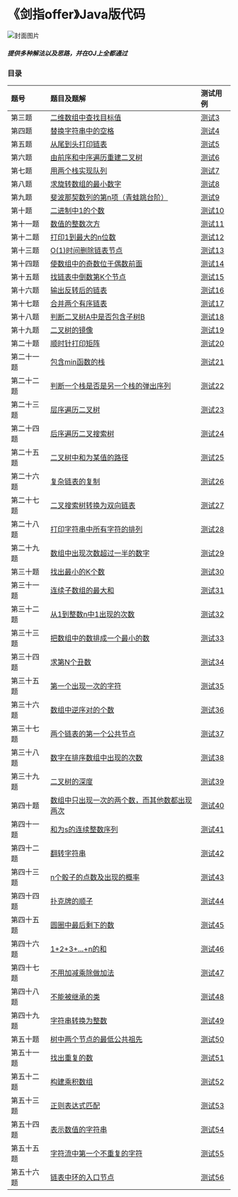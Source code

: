 # 《剑指offer》Java版代码
![封面图片](https://i.imgur.com/dlkbdmK.png)

##### 提供多种解法以及思路，并在OJ上全都通过


### 目录

|题号|题目及题解|测试用例|
|:-----|:----|:----|
|第三题|[二维数组中查找目标值](https://github.com/GaoLeiQin/SwordOffer/blob/master/src/main/java/com/so/FindNumber3.java)|[测试3](https://github.com/GaoLeiQin/SwordOffer/blob/master/src/test/java/com/so/Test3.java)|
|第四题|[替换字符串中的空格](https://github.com/GaoLeiQin/SwordOffer/blob/master/src/main/java/com/so/ReplaceBlank4.java)|[测试4](https://github.com/GaoLeiQin/SwordOffer/blob/master/src/test/java/com/so/Test4.java)|
|第五题|[从尾到头打印链表](https://github.com/GaoLeiQin/SwordOffer/blob/master/src/main/java/com/so/PrintListReversing5.java)|[测试5](https://github.com/GaoLeiQin/SwordOffer/blob/master/src/test/java/com/so/Test5.java)|
|第六题|[由前序和中序遍历重建二叉树](https://github.com/GaoLeiQin/SwordOffer/blob/master/src/main/java/com/so/BinaryTreeSearch6.java)|[测试6](https://github.com/GaoLeiQin/SwordOffer/blob/master/src/test/java/com/so/Test6.java)|
|第七题|[用两个栈实现队列](https://github.com/GaoLeiQin/SwordOffer/blob/master/src/main/java/com/so/DoubleSQueue7.java)|[测试7](https://github.com/GaoLeiQin/SwordOffer/blob/master/src/test/java/com/so/Test7.java)|
|第八题|[求旋转数组的最小数字](https://github.com/GaoLeiQin/SwordOffer/blob/master/src/main/java/com/so/MinNumber8.java)|[测试8](https://github.com/GaoLeiQin/SwordOffer/blob/master/src/test/java/com/so/Test8.java)|
|第九题|[斐波那契数列的第n项（青蛙跳台阶）](https://github.com/GaoLeiQin/SwordOffer/blob/master/src/main/java/com/so/Fibonacci9.java)|[测试9](https://github.com/GaoLeiQin/SwordOffer/blob/master/src/test/java/com/so/Test9.java)|
|第十题|[二进制中1的个数](https://github.com/GaoLeiQin/SwordOffer/blob/master/src/main/java/com/so/NumberOfBin10.java)|[测试10](https://github.com/GaoLeiQin/SwordOffer/blob/master/src/test/java/com/so/Test10.java)|
|第十一题|[数值的整数次方](https://github.com/GaoLeiQin/SwordOffer/blob/master/src/main/java/com/so/Power11.java)|[测试11](https://github.com/GaoLeiQin/SwordOffer/blob/master/src/test/java/com/so/Test11.java)|
|第十二题|[打印1到最大的n位数](https://github.com/GaoLeiQin/SwordOffer/blob/master/src/main/java/com/so/PrintToMaxOfNDigits12.java)|[测试12](https://github.com/GaoLeiQin/SwordOffer/blob/master/src/test/java/com/so/Test12.java)|
|第十三题|[O(1)时间删除链表节点](https://github.com/GaoLeiQin/SwordOffer/blob/master/src/main/java/com/so/DeleteNode13.java)|[测试13](https://github.com/GaoLeiQin/SwordOffer/blob/master/src/test/java/com/so/Test13.java)|
|第十四题|[使数组中的奇数位于偶数前面](https://github.com/GaoLeiQin/SwordOffer/blob/master/src/main/java/com/so/OddEvenNumber14.java)|[测试14](https://github.com/GaoLeiQin/SwordOffer/blob/master/src/test/java/com/so/Test14.java)|
|第十五题|[找链表中倒数第K个节点](https://github.com/GaoLeiQin/SwordOffer/blob/master/src/main/java/com/so/FindKthToTail15.java)|[测试15](https://github.com/GaoLeiQin/SwordOffer/blob/master/src/test/java/com/so/Test15.java)|
|第十六题|[输出反转后的链表](https://github.com/GaoLeiQin/SwordOffer/blob/master/src/main/java/com/so/ReverseList16.java)|[测试16](https://github.com/GaoLeiQin/SwordOffer/blob/master/src/test/java/com/so/Test16.java)|
|第十七题|[合并两个有序链表](https://github.com/GaoLeiQin/SwordOffer/blob/master/src/main/java/com/so/MergeLinked17.java)|[测试17](https://github.com/GaoLeiQin/SwordOffer/blob/master/src/test/java/com/so/Test17.java)|
|第十八题|[判断二叉树A中是否包含子树B](https://github.com/GaoLeiQin/SwordOffer/blob/master/src/main/java/com/so/DoesTreeHave18.java)|[测试18](https://github.com/GaoLeiQin/SwordOffer/blob/master/src/test/java/com/so/Test18.java)|
|第十九题|[二叉树的镜像](https://github.com/GaoLeiQin/SwordOffer/blob/master/src/main/java/com/so/MirrorRecursively19.java)|[测试19](https://github.com/GaoLeiQin/SwordOffer/blob/master/src/test/java/com/so/Test19.java)|
|第二十题|[顺时针打印矩阵](https://github.com/GaoLeiQin/SwordOffer/blob/master/src/main/java/com/so/PrintMatrixInCircle20.java)|[测试20](https://github.com/GaoLeiQin/SwordOffer/blob/master/src/test/java/com/so/Test20.java)|
|第二十一题|[包含min函数的栈](https://github.com/GaoLeiQin/SwordOffer/blob/master/src/main/java/com/so/StackWithMin21.java)|[测试21](https://github.com/GaoLeiQin/SwordOffer/blob/master/src/test/java/com/so/Test21.java)|
|第二十二题|[判断一个栈是否是另一个栈的弹出序列](https://github.com/GaoLeiQin/SwordOffer/blob/master/src/main/java/com/so/IsPopOrder22.java)|[测试22](https://github.com/GaoLeiQin/SwordOffer/blob/master/src/test/java/com/so/Test22.java)|
|第二十三题|[层序遍历二叉树](https://github.com/GaoLeiQin/SwordOffer/blob/master/src/main/java/com/so/PrintFromTopToBottom23.java)|[测试23](https://github.com/GaoLeiQin/SwordOffer/blob/master/src/test/java/com/so/Test23.java)|
|第二十四题|[后序遍历二叉搜索树](https://github.com/GaoLeiQin/SwordOffer/blob/master/src/main/java/com/so/VerifySequerceOfBST24.java)|[测试24](https://github.com/GaoLeiQin/SwordOffer/blob/master/src/test/java/com/so/Test24.java)|
|第二十五题|[二叉树中和为某值的路径](https://github.com/GaoLeiQin/SwordOffer/blob/master/src/main/java/com/so/FindPath25.java)|[测试25](https://github.com/GaoLeiQin/SwordOffer/blob/master/src/test/java/com/so/Test25.java)|
|第二十六题|[复杂链表的复制](https://github.com/GaoLeiQin/SwordOffer/blob/master/src/main/java/com/so/CloneCLinkedList26.java)|[测试26](https://github.com/GaoLeiQin/SwordOffer/blob/master/src/test/java/com/so/Test26.java)|
|第二十七题|[二叉搜索树转换为双向链表](https://github.com/GaoLeiQin/SwordOffer/blob/master/src/main/java/com/so/BinaryToLinked27.java)|[测试27](https://github.com/GaoLeiQin/SwordOffer/blob/master/src/test/java/com/so/Test27.java)|
|第二十八题|[打印字符串中所有字符的排列](https://github.com/GaoLeiQin/SwordOffer/blob/master/src/main/java/com/so/Permutation28.java)|[测试28](https://github.com/GaoLeiQin/SwordOffer/blob/master/src/test/java/com/so/Test28.java)|
|第二十九题|[数组中出现次数超过一半的数字](https://github.com/GaoLeiQin/SwordOffer/blob/master/src/main/java/com/so/MoreThanHalfNum29.java)|[测试29](https://github.com/GaoLeiQin/SwordOffer/blob/master/src/test/java/com/so/Test29.java)|
|第三十题|[找出最小的K个数](https://github.com/GaoLeiQin/SwordOffer/blob/master/src/main/java/com/so/GetLeastNumbers30.java)|[测试30](https://github.com/GaoLeiQin/SwordOffer/blob/master/src/test/java/com/so/Test30.java)|
|第三十一题|[连续子数组的最大和](https://github.com/GaoLeiQin/SwordOffer/blob/master/src/main/java/com/so/FindGreatestSum31.java)|[测试31](https://github.com/GaoLeiQin/SwordOffer/blob/master/src/test/java/com/so/Test31.java)|
|第三十二题|[从1到整数n中1出现的次数](https://github.com/GaoLeiQin/SwordOffer/blob/master/src/main/java/com/so/NumberOf1Bw32.java)|[测试32](https://github.com/GaoLeiQin/SwordOffer/blob/master/src/test/java/com/so/Test32.java)|
|第三十三题|[把数组中的数排成一个最小的数](https://github.com/GaoLeiQin/SwordOffer/blob/master/src/main/java/com/so/PrintMinNumber33.java)|[测试33](https://github.com/GaoLeiQin/SwordOffer/blob/master/src/test/java/com/so/Test33.java)|
|第三十四题|[求第N个丑数](https://github.com/GaoLeiQin/SwordOffer/blob/master/src/main/java/com/so/UglyNumber34.java)|[测试34](https://github.com/GaoLeiQin/SwordOffer/blob/master/src/test/java/com/so/Test34.java)|
|第三十五题|[第一个出现一次的字符](https://github.com/GaoLeiQin/SwordOffer/blob/master/src/main/java/com/so/FirstNotRepeating35.java)|[测试35](https://github.com/GaoLeiQin/SwordOffer/blob/master/src/test/java/com/so/Test35.java)|
|第三十六题|[数组中逆序对的个数](https://github.com/GaoLeiQin/SwordOffer/blob/master/src/main/java/com/so/InversePairs36.java)|[测试36](https://github.com/GaoLeiQin/SwordOffer/blob/master/src/test/java/com/so/Test36.java)|
|第三十七题|[两个链表的第一个公共节点](https://github.com/GaoLeiQin/SwordOffer/blob/master/src/main/java/com/so/FindFirstCommonNode37.java)|[测试37](https://github.com/GaoLeiQin/SwordOffer/blob/master/src/test/java/com/so/Test37.java)|
|第三十八题|[数字在排序数组中出现的次数](https://github.com/GaoLeiQin/SwordOffer/blob/master/src/main/java/com/so/GetNumberOfK38.java)|[测试38](https://github.com/GaoLeiQin/SwordOffer/blob/master/src/test/java/com/so/Test38.java)|
|第三十九题|[二叉树的深度](https://github.com/GaoLeiQin/SwordOffer/blob/master/src/main/java/com/so/TreePath39.java)|[测试39](https://github.com/GaoLeiQin/SwordOffer/blob/master/src/test/java/com/so/Test39.java)|
|第四十题|[数组中只出现一次的两个数，而其他数都出现两次](https://github.com/GaoLeiQin/SwordOffer/blob/master/src/main/java/com/so/FindNumAppearOnce40.java)|[测试40](https://github.com/GaoLeiQin/SwordOffer/blob/master/src/test/java/com/so/Test40.java)|
|第四十一题|[和为s的连续整数序列](https://github.com/GaoLeiQin/SwordOffer/blob/master/src/main/java/com/so/FindNumbersWithSum41.java)|[测试41](https://github.com/GaoLeiQin/SwordOffer/blob/master/src/test/java/com/so/Test41.java)|
|第四十二题|[翻转字符串](https://github.com/GaoLeiQin/SwordOffer/blob/master/src/main/java/com/so/ReverseSentence42.java)|[测试42](https://github.com/GaoLeiQin/SwordOffer/blob/master/src/test/java/com/so/Test42.java)|
|第四十三题|[n个骰子的点数及出现的概率](https://github.com/GaoLeiQin/SwordOffer/blob/master/src/main/java/com/so/DicesProbability43.java)|[测试43](https://github.com/GaoLeiQin/SwordOffer/blob/master/src/test/java/com/so/Test43.java)|
|第四十四题|[扑克牌的顺子](https://github.com/GaoLeiQin/SwordOffer/blob/master/src/main/java/com/so/IsContinuous44.java)|[测试44](https://github.com/GaoLeiQin/SwordOffer/blob/master/src/test/java/com/so/Test44.java)|
|第四十五题|[圆圈中最后剩下的数](https://github.com/GaoLeiQin/SwordOffer/blob/master/src/main/java/com/so/LastRemaining45.java)|[测试45](https://github.com/GaoLeiQin/SwordOffer/blob/master/src/test/java/com/so/Test45.java)|
|第四十六题|[1+2+3+...+n的和](https://github.com/GaoLeiQin/SwordOffer/blob/master/src/main/java/com/so/Calculate46.java)|[测试46](https://github.com/GaoLeiQin/SwordOffer/blob/master/src/test/java/com/so/Test46.java)|
|第四十七题|[不用加减乘除做加法](https://github.com/GaoLeiQin/SwordOffer/blob/master/src/main/java/com/so/Add47.java)|[测试47](https://github.com/GaoLeiQin/SwordOffer/blob/master/src/test/java/com/so/Test47.java)|
|第四十八题|[不能被继承的类](https://github.com/GaoLeiQin/SwordOffer/blob/master/src/main/java/com/so/FinalClass48.java)|[测试48](https://github.com/GaoLeiQin/SwordOffer/blob/master/src/test/java/com/so/Test48.java)|
|第四十九题|[字符串转换为整数](https://github.com/GaoLeiQin/SwordOffer/blob/master/src/main/java/com/so/StrToInt49.java)|[测试49](https://github.com/GaoLeiQin/SwordOffer/blob/master/src/test/java/com/so/Test49.java)|
|第五十题|[树中两个节点的最低公共祖先](https://github.com/GaoLeiQin/SwordOffer/blob/master/src/main/java/com/so/MinCParent50.java)|[测试50](https://github.com/GaoLeiQin/SwordOffer/blob/master/src/test/java/com/so/Test50.java)|
|第五十一题|[找出重复的数](https://github.com/GaoLeiQin/SwordOffer/blob/master/src/main/java/com/so/Duplicate51.java)|[测试51](https://github.com/GaoLeiQin/SwordOffer/blob/master/src/test/java/com/so/Test51.java)|
|第五十二题|[构建乘积数组](https://github.com/GaoLeiQin/SwordOffer/blob/master/src/main/java/com/so/MultiplyArray52.java)|[测试52](https://github.com/GaoLeiQin/SwordOffer/blob/master/src/test/java/com/so/Test52.java)|
|第五十三题|[正则表达式匹配](https://github.com/GaoLeiQin/SwordOffer/blob/master/src/main/java/com/so/RegularMatch53.java)|[测试53](https://github.com/GaoLeiQin/SwordOffer/blob/master/src/test/java/com/so/Test53.java)|
|第五十四题|[表示数值的字符串](https://github.com/GaoLeiQin/SwordOffer/blob/master/src/main/java/com/so/IsNumber54.java)|[测试54](https://github.com/GaoLeiQin/SwordOffer/blob/master/src/test/java/com/so/Test54.java)|
|第五十五题|[字符流中第一个不重复的字符](https://github.com/GaoLeiQin/SwordOffer/blob/master/src/main/java/com/so/FirstAppearingOnce55.java)|[测试55](https://github.com/GaoLeiQin/SwordOffer/blob/master/src/test/java/com/so/Test55.java)|
|第五十六题|[链表中环的入口节点](https://github.com/GaoLeiQin/SwordOffer/blob/master/src/main/java/com/so/EnterLoop56.java)|[测试56](https://github.com/GaoLeiQin/SwordOffer/blob/master/src/test/java/com/so/Test56.java)|
